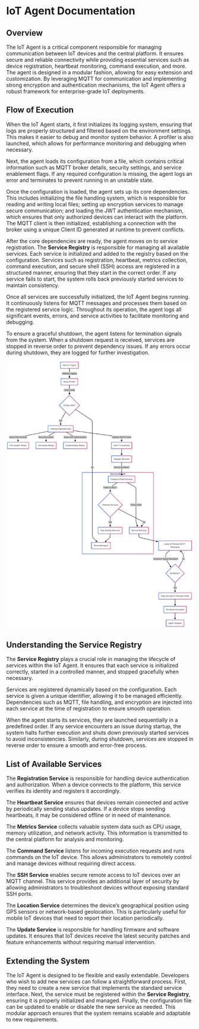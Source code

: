 # IoT Agent Documentation

## Overview
The IoT Agent is a critical component responsible for managing communication between IoT devices and the central platform. It ensures secure and reliable connectivity while providing essential services such as device registration, heartbeat monitoring, command execution, and more. The agent is designed in a modular fashion, allowing for easy extension and customization. By leveraging MQTT for communication and implementing strong encryption and authentication mechanisms, the IoT Agent offers a robust framework for enterprise-grade IoT deployments.

## **Flow of Execution**

When the IoT Agent starts, it first initializes its logging system, ensuring that logs are properly structured and filtered based on the environment settings. This makes it easier to debug and monitor system behavior. A profiler is also launched, which allows for performance monitoring and debugging when necessary.

Next, the agent loads its configuration from a file, which contains critical information such as MQTT broker details, security settings, and service enablement flags. If any required configuration is missing, the agent logs an error and terminates to prevent running in an unstable state.

Once the configuration is loaded, the agent sets up its core dependencies. This includes initializing the file handling system, which is responsible for reading and writing local files; setting up encryption services to manage secure communication; and loading the JWT authentication mechanism, which ensures that only authorized devices can interact with the platform. The MQTT client is then initialized, establishing a connection with the broker using a unique Client ID generated at runtime to prevent conflicts.

After the core dependencies are ready, the agent moves on to service registration. The **Service Registry** is responsible for managing all available services. Each service is initialized and added to the registry based on the configuration. Services such as registration, heartbeat, metrics collection, command execution, and secure shell (SSH) access are registered in a structured manner, ensuring that they start in the correct order. If any service fails to start, the system rolls back previously started services to maintain consistency.

Once all services are successfully initialized, the IoT Agent begins running. It continuously listens for MQTT messages and processes them based on the registered service logic. Throughout its operation, the agent logs all significant events, errors, and service activities to facilitate monitoring and debugging.

To ensure a graceful shutdown, the agent listens for termination signals from the system. When a shutdown request is received, services are stopped in reverse order to prevent dependency issues. If any errors occur during shutdown, they are logged for further investigation.

![](./images/start.png)

## **Understanding the Service Registry**

The **Service Registry** plays a crucial role in managing the lifecycle of services within the IoT Agent. It ensures that each service is initialized correctly, started in a controlled manner, and stopped gracefully when necessary.

Services are registered dynamically based on the configuration. Each service is given a unique identifier, allowing it to be managed efficiently. Dependencies such as MQTT, file handling, and encryption are injected into each service at the time of registration to ensure smooth operation.

When the agent starts its services, they are launched sequentially in a predefined order. If any service encounters an issue during startup, the system halts further execution and shuts down previously started services to avoid inconsistencies. Similarly, during shutdown, services are stopped in reverse order to ensure a smooth and error-free process.

## **List of Available Services**

The **Registration Service** is responsible for handling device authentication and authorization. When a device connects to the platform, this service verifies its identity and registers it accordingly.

The **Heartbeat Service** ensures that devices remain connected and active by periodically sending status updates. If a device stops sending heartbeats, it may be considered offline or in need of maintenance.

The **Metrics Service** collects valuable system data such as CPU usage, memory utilization, and network activity. This information is transmitted to the central platform for analysis and monitoring.

The **Command Service** listens for incoming execution requests and runs commands on the IoT device. This allows administrators to remotely control and manage devices without requiring direct access.

The **SSH Service** enables secure remote access to IoT devices over an MQTT channel. This service provides an additional layer of security by allowing administrators to troubleshoot devices without exposing standard SSH ports.

The **Location Service** determines the device’s geographical position using GPS sensors or network-based geolocation. This is particularly useful for mobile IoT devices that need to report their location periodically.

The **Update Service** is responsible for handling firmware and software updates. It ensures that IoT devices receive the latest security patches and feature enhancements without requiring manual intervention.

## **Extending the System**

The IoT Agent is designed to be flexible and easily extendable. Developers who wish to add new services can follow a straightforward process. First, they need to create a new service that implements the standard service interface. Next, the service must be registered within the **Service Registry**, ensuring it is properly initialized and managed. Finally, the configuration file can be updated to enable or disable the new service as needed. This modular approach ensures that the system remains scalable and adaptable to new requirements.
